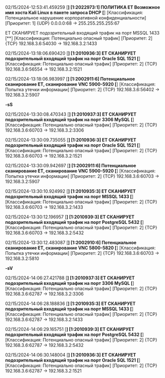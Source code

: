 
02/15/2024-12:53:41.459259 [**] [1:2022973:1] **ПОЛИТИКА ET Возможное имя хоста Kali Linux в пакете запроса DHCP** [**] [Классификация: Потенциальное нарушение корпоративной конфиденциальности] [Приоритет: 1] {UDP} 0.0.0.0:68 -> 255.255.255.255:67

ET СКАНИРУЕТ подозрительный входящий трафик на порт MSSQL 1433 [**] [Классификация: Потенциально опасный трафик] [Приоритет: 2] {TCP} 192.168.3.6:54030 -> 192.168.3.2:1433

02/15/2024-13:18:06.690420 [**] [1:2010936:3] ET СКАНИРУЕТ подозрительный входящий трафик на порт Oracle SQL 1521 [**] [Классификация: Потенциально опасный трафик] [Приоритет: 2] {TCP} 192.168.3.6:56554 -> 192.168.3.2:1521

02/15/2024-13:18:06.983997 [**] [1:2002911:6] Потенциальное сканирование ET, сканирование VNC 5900-5920 [**] [Классификация: Попытка утечки информации] [Приоритет: 2] {TCP} 192.168.3.6:56402 -> 192.168.3.2:5907



**-sS**


02/15/2024-13:30:08.470343 [**] [1:2010937:3] ET СКАНИРУЕТ подозрительный входящий трафик на порт 3306 MySQL [**] [Классификация: Потенциально опасный трафик] [Приоритет: 2] {TCP} 192.168.3.6:60703 -> 192.168.3.2:3306

02/15/2024-13:30:09.735055 [**] [1:2010936:3] ET СКАНИРУЕТ подозрительный входящий трафик на порт Oracle SQL 1521 [**] [Классификация: Потенциально опасный трафик] [Приоритет: 2] {TCP} 192.168.3.6:60703 -> 192.168.3.2:1521

02/15/2024-13:30:09.942697 [**] [1:2002911:6] Потенциальное сканирование ET, сканирование VNC 5900-5920 [**] [Классификация: Попытка утечки информации] [Приоритет: 2] {TCP} 192.168.3.6:60703 -> 192.168.3.2:5907

02/15/2024-13:30:10.924992 [**] [1:2010935:3] ET СКАНИРУЕТ подозрительный входящий трафик на порт MSSQL 1433 [**] [Классификация: Потенциально опасный трафик] [Приоритет: 2] {TCP} 192.168.3.6:60703 -> 192.168.3.2:1433

02/15/2024-13:30:12.196957 [**] [1:2010939:3] ET СКАНИРУЕТ подозрительный входящий трафик на порт PostgreSQL 5432 [**] [Классификация: Потенциально опасный трафик] [Приоритет: 2] {TCP} 192.168.3.6:60703 -> 192.168.3.2:5432

02/15/2024-13:30:12.483087 [**] [1:2002910:6] Потенциальное сканирование ET, сканирование VNC 5800-5820 [**] [Классификация: Попытка утечки информации] [Приоритет: 2] {TCP} 192.168.3.6:60703 -> 192.168.3.2:5810

**-sV**

02/15/2024-14:06:27.421788 [**] [1:2010937:3] ET СКАНИРУЕТ подозрительный входящий трафик на порт 3306 MySQL [**] [Классификация: Потенциально опасный трафик] [Приоритет: 2] {TCP} 192.168.3.6:62787 -> 192.168.3.2:3306

02/15/2024-14:06:28.188836 [**] [1:2010935:3] ET СКАНИРУЕТ подозрительный входящий трафик на порт MSSQL 1433 [**] [Классификация: Потенциально опасный трафик] [Приоритет: 2] {TCP} 192.168.3.6:62787 -> 192.168.3.2:1433

02/15/2024-14:06:29.165751 [**] [1:2010939:3] ET СКАНИРУЕТ подозрительный входящий трафик на порт PostgreSQL 5432 [**] [Классификация: Потенциально опасный трафик] [Приоритет: 2] {TCP} 192.168.3.6:62787 -> 192.168.3.2:5432

02/15/2024-14:06:30.148004 [**] [1:2010936:3] ET СКАНИРУЕТ подозрительный входящий трафик на порт Oracle SQL 1521 [**] [Классификация: Потенциально опасный трафик] [Приоритет: 2] {TCP} 192.168.3.6:62787 -> 192.168.3.2:1521

